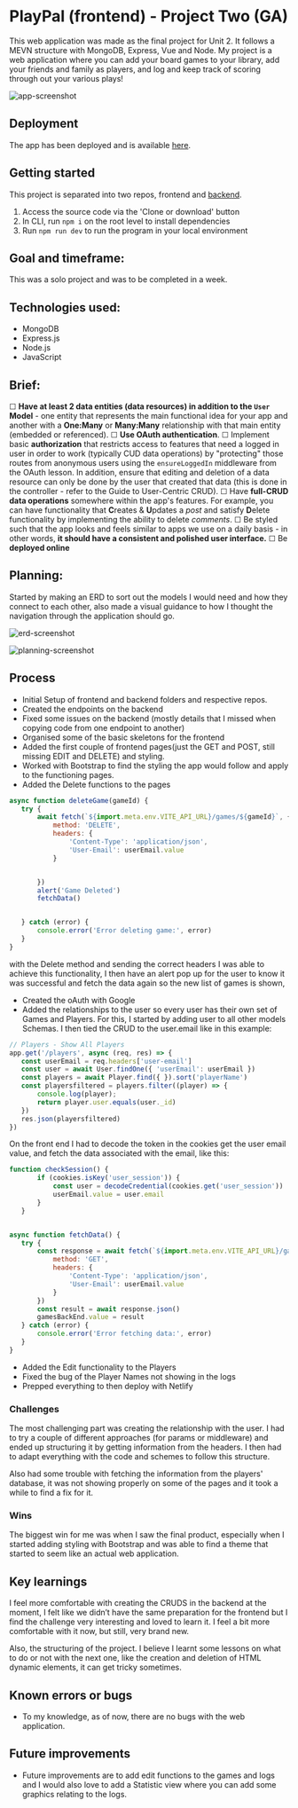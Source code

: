 # PlayPal (frontend) - Project Two (GA)

This web application was made as the final project for Unit 2. It follows a MEVN structure with MongoDB, Express, Vue and Node.
My project is a web application where you can add your board games to your library, add your friends and family as players, and log and keep track of scoring through out your various plays!


![app-screenshot](https://i.imgur.com/4bM0uXj.png)

## Deployment

The app has been deployed and is available [here](https://playpal-mevn-frontend.netlify.app/).

## Getting started

This project is separated into two repos, frontend and [backend]([https://playpal-mevn-frontend.netlify.app/](https://github.com/mafventura/PlayPal_backend_Unit2_Project)). 

1. Access the source code via the 'Clone or download' button 
2. In CLI, run `npm i` on the root level to install dependencies
3. Run `npm run dev` to run the program in your local environment


## Goal and timeframe:
This was a solo project and was to be completed in a week.


## Technologies used:
* MongoDB
* Express.js
* Node.js
* JavaScript


## Brief:
☐ **Have at least 2 data entities (data resources) in addition to the `User` Model** - one entity that represents the main functional idea for your app and another with a **One:Many** or **Many:Many** relationship with that main entity (embedded or referenced).
☐ **Use OAuth authentication**.
☐ Implement basic **authorization** that restricts access to features that need a logged in user in order to work (typically CUD data operations) by "protecting" those routes from anonymous users using the `ensureLoggedIn` middleware from the OAuth lesson. In addition, ensure that editing and deletion of a data resource can only be done by the user that created that data (this is done in the controller - refer to the Guide to User-Centric CRUD).
☐ Have **full-CRUD data operations** somewhere within the app's features. For example, you can have functionality that **C**reates & **U**pdates a _post_ and satisfy **D**elete functionality by implementing the ability to delete _comments_.
☐ Be styled such that the app looks and feels similar to apps we use on a daily basis - in other words, **it should have a consistent and polished user interface.**
☐ Be **deployed online**


## Planning:
Started by making an ERD to sort out the models I would need and how they connect to each other, also made a visual guidance to how I thought the navigation through the application should go.

![erd-screenshot](https://i.imgur.com/y9bwE7s.png)

![planning-screenshot](https://i.imgur.com/jasx8ap.png)


## Process
- Initial Setup of frontend and backend folders and respective repos.
- Created the endpoints on the backend
- Fixed some issues on the backend (mostly details that I missed when copying code from one endpoint to another)
- Organised some of the basic skeletons for the frontend
- Added the first couple of frontend pages(just the GET and POST, still missing EDIT and DELETE) and styling.
- Worked with Bootstrap to find the styling the app would follow and apply to the functioning pages.
- Added the Delete functions to the pages
```javascript
async function deleteGame(gameId) {
   try {
       await fetch(`${import.meta.env.VITE_API_URL}/games/${gameId}`, {
           method: 'DELETE',
           headers: {
               'Content-Type': 'application/json',
               'User-Email': userEmail.value
           }


       })
       alert('Game Deleted')
       fetchData()


   } catch (error) {
       console.error('Error deleting game:', error)
   }
}
```
with the Delete method and sending the correct headers I was able to achieve this functionality, I then have an alert pop up for the user to know it was successful and fetch the data again so the new list of games is shown,

- Created the oAuth with Google
- Added the relationships to the user so every user has their own set of Games and Players. For this, I started by adding user to all other models Schemas. I then tied the CRUD to the user.email like in this example:
```javascript
// Players - Show All Players
app.get('/players', async (req, res) => {
   const userEmail = req.headers['user-email']
   const user = await User.findOne({ 'userEmail': userEmail })
   const players = await Player.find({ }).sort('playerName')
   const playersfiltered = players.filter((player) => {
       console.log(player);
       return player.user.equals(user._id)
   })
   res.json(playersfiltered)
})

```
On the front end I had to decode the token in the cookies get the user email value, and fetch the data associated with the email, like this:
```javascript
function checkSession() {
       if (cookies.isKey('user_session')) {
           const user = decodeCredential(cookies.get('user_session'))
           userEmail.value = user.email
       }
   }


async function fetchData() {
   try {
       const response = await fetch(`${import.meta.env.VITE_API_URL}/games`, {
           method: 'GET',
           headers: {
               'Content-Type': 'application/json',
               'User-Email': userEmail.value
           }
       })
       const result = await response.json()
       gamesBackEnd.value = result
   } catch (error) {
       console.error('Error fetching data:', error)
   }
}
```
- Added the Edit functionality to the Players
- Fixed the bug of the Player Names not showing in the logs
- Prepped everything to then deploy with Netlify


### Challenges
The most challenging part was creating the relationship with the user. I had to try a couple of different approaches (for params or middleware) and ended up structuring it by getting information from the headers. I then had to adapt everything with the code and schemes to follow this structure.

Also had some trouble with fetching the information from the players' database, it was not showing properly on some of the pages and it took a while to find a fix for it.

### Wins
The biggest win for me was when I saw the final product, especially when I started adding styling with Bootstrap and was able to find a theme that started to seem like an actual web application.

## Key learnings
I feel more comfortable with creating the CRUDS in the backend at the moment, I felt like we didn’t have the same preparation for the frontend but I find the challenge very interesting and loved to learn it. I feel a bit more comfortable with it now, but still, very brand new.

Also, the structuring of the project. I believe I learnt some lessons on what to do or not with the next one, like the creation and deletion of HTML dynamic elements, it can get tricky sometimes.

## Known errors or bugs
* To my knowledge, as of now, there are no bugs with the web application.


## Future improvements
* Future improvements are to add edit functions to the games and logs and I would also love to add a Statistic view where you can add some graphics relating to the logs.
